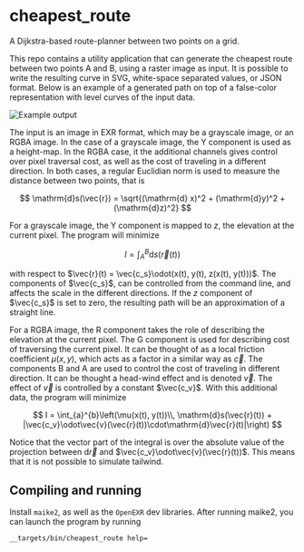 # cheapest_route

A Dijkstra-based route-planner between two points on a grid.

This repo contains a utility application that can generate the cheapest route between two points A
and B, using a raster image as input. It is possible to write the resulting curve in SVG,
white-space separated values, or JSON format. Below is an example of a generated path on top of a
false-color representation with level curves of the input data.

![Example output](example_output.png)

The input is an image in EXR format, which may be a grayscale image, or an RGBA image. In the case
of a grayscale image, the Y component is used as a height-map. In the RGBA case, it the additional
channels gives control over pixel traversal cost, as well as the cost of traveling in a different
direction. In both cases, a regular Euclidian norm is used to measure the distance between two
points, that is

$$
\mathrm{d}s(\vec{r}) = \sqrt{(\mathrm{d} x)^2 + (\mathrm{d}y)^2 + (\mathrm{d}z)^2}
$$

For a grayscale image, the Y component is mapped to $z$, the elevation at the current pixel. The
program will minimize

$$
I = \int_{A}^{B} \mathrm{d}s(\vec{r}(t))
$$

with respect to $\vec{r}(t) = \vec{c_s}\odot(x(t), y(t), z(x(t), y(t)))$. The components of
$\vec{c_s}$, can be controlled from the command line, and affects the scale in the different
directions. If the $z$ component of $\vec{c_s}$ is set to zero, the resulting path will be an
approximation of a straight line.

For a RGBA image, the R component takes the role of describing the elevation at the current pixel.
The G component is used for describing cost of traversing the current pixel. It can be thought of as
a local friction coefficient $\mu(x, y)$, which acts as a factor in a similar way as
$\vec{c}$. The
components B and A are used to control the cost of traveling in different direction. It can be
thought a head-wind effect and is denoted $\vec{v}$. The effect of
$\vec{v}$ is controlled by a
constant $\vec{c_v}$. With this additional data, the program will minimize

$$
I = \int_{a}^{b}\left(\mu(x(t), y(t))\\, \mathrm{d}s(\vec{r}(t)) + |\vec{c_v}\odot\vec{v}(\vec{r}(t))\cdot\mathrm{d}\vec{r}(t)|\right)
$$

Notice that the vector part of the integral is over the absolute value of the projection between
$\mathrm{d}\vec{r}$ and
$\vec{c_v}\odot\vec{v}(\vec{r}(t))$. This means that it is not possible to simulate tailwind.

## Compiling and running

Install `maike2`, as well as the `OpenEXR` dev libraries. After running maike2, you can launch the
program by running

```
__targets/bin/cheapest_route help=
```